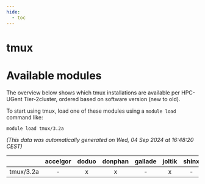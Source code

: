 ```yaml
---
hide:
  - toc
---
```


tmux
====

# Available modules


The overview below shows which tmux installations are available per HPC-UGent Tier-2cluster, ordered based on software version (new to old).

To start using tmux, load one of these modules using a `module load` command like:

```shell
module load tmux/3.2a
```

*(This data was automatically generated on Wed, 04 Sep 2024 at 16:48:20 CEST)*  

| |accelgor|doduo|donphan|gallade|joltik|shinx|skitty|
| :---: | :---: | :---: | :---: | :---: | :---: | :---: | :---: |
|tmux/3.2a|-|x|x|-|x|-|x|

